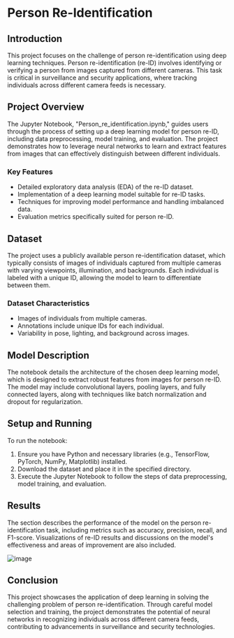 # Person Re-Identification

## Introduction
This project focuses on the challenge of person re-identification using deep learning techniques. Person re-identification (re-ID) involves identifying or verifying a person from images captured from different cameras. This task is critical in surveillance and security applications, where tracking individuals across different camera feeds is necessary.

## Project Overview
The Jupyter Notebook, "Person_re_identification.ipynb," guides users through the process of setting up a deep learning model for person re-ID, including data preprocessing, model training, and evaluation. The project demonstrates how to leverage neural networks to learn and extract features from images that can effectively distinguish between different individuals.

### Key Features
- Detailed exploratory data analysis (EDA) of the re-ID dataset.
- Implementation of a deep learning model suitable for re-ID tasks.
- Techniques for improving model performance and handling imbalanced data.
- Evaluation metrics specifically suited for person re-ID.

## Dataset
The project uses a publicly available person re-identification dataset, which typically consists of images of individuals captured from multiple cameras with varying viewpoints, illumination, and backgrounds. Each individual is labeled with a unique ID, allowing the model to learn to differentiate between them.

### Dataset Characteristics
- Images of individuals from multiple cameras.
- Annotations include unique IDs for each individual.
- Variability in pose, lighting, and background across images.

## Model Description
The notebook details the architecture of the chosen deep learning model, which is designed to extract robust features from images for person re-ID. The model may include convolutional layers, pooling layers, and fully connected layers, along with techniques like batch normalization and dropout for regularization.

## Setup and Running
To run the notebook:
1. Ensure you have Python and necessary libraries (e.g., TensorFlow, PyTorch, NumPy, Matplotlib) installed.
2. Download the dataset and place it in the specified directory.
3. Execute the Jupyter Notebook to follow the steps of data preprocessing, model training, and evaluation.

## Results
The section describes the performance of the model on the person re-identification task, including metrics such as accuracy, precision, recall, and F1-score. Visualizations of re-ID results and discussions on the model's effectiveness and areas of improvement are also included.

![image](https://github.com/CharuNish/Person-Re-Identification/assets/60501756/d28e630b-2f84-4b2c-922c-b10c00a7bed2)


## Conclusion
This project showcases the application of deep learning in solving the challenging problem of person re-identification. Through careful model selection and training, the project demonstrates the potential of neural networks in recognizing individuals across different camera feeds, contributing to advancements in surveillance and security technologies.

